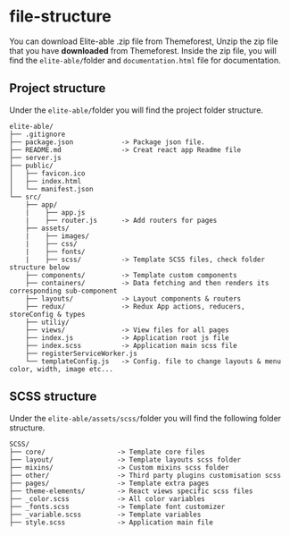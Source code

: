 # file-structure

You can download Elite-able .zip file from Themeforest, Unzip the zip file that you have **downloaded** from Themeforest. Inside the zip file, you will find the `elite-able/`folder and `documentation.html` file for documentation.

## Project structure

Under the `elite-able/`folder you will find the project folder structure.

```text
elite-able/
├── .gitignore
├── package.json            -> Package json file.
├── README.md               -> Creat react app Readme file
├── server.js
├── public/
│   ├── favicon.ico
│   ├── index.html
│   └── manifest.json
└── src/
    ├── app/
    |    ├── app.js
    |    ├── router.js      -> Add routers for pages
    ├── assets/
    |    ├── images/
    |    ├── css/
    |    ├── fonts/
    |    ├── scss/          -> Template SCSS files, check folder structure below
    ├── components/         -> Template custom components
    ├── containers/         -> Data fetching and then renders its corresponding sub-component
    ├── layouts/            -> Layout components & routers
    ├── redux/              -> Redux App actions, reducers, storeConfig & types
    ├── utiliy/
    ├── views/              -> View files for all pages
    ├── index.js            -> Application root js file
    ├── index.scss          -> Application main scss file
    ├── registerServiceWorker.js
    └── templateConfig.js   -> Config. file to change layouts & menu color, width, image etc...
```

## SCSS structure

Under the `elite-able/assets/scss/`folder you will find the following folder structure.

```text
SCSS/
├── core/                  -> Template core files
├── layout/                -> Template layouts scss folder
├── mixins/                -> Custom mixins scss folder
├── other/                 -> Third party plugins customisation scss
├── pages/                 -> Template extra pages
├── theme-elements/        -> React views specific scss files
├── _color.scss            -> All color variables
├── _fonts.scss            -> Template font customizer
├── _variable.scss         -> Template variables
├── style.scss             -> Application main file
```

